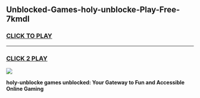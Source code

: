 
## Unblocked-Games-holy-unblocke-Play-Free-7kmdl
<h3>
<a href="https://premium76.site?title=holy-unblocke&ref=10A">CLICK TO PLAY</a></h3>
<hr>

<h3>
<a href="https://premium76.site?title=holy-unblocke&ref=10A">CLICK 2 PLAY</a>
  
</h3>

<a href="https://premium76.site?title=holy-unblocke&ref=10A"><img src="https://clearcache.store/games.png"></a>


**holy-unblocke games unblocked: Your Gateway to Fun and Accessible Online Gaming**
